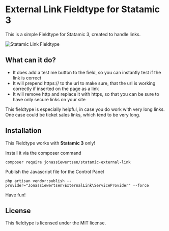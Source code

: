 # External Link Fieldtype for Statamic 3

This is a simple Fieldtype for Statamic 3, created to handle links. 

<img src="https://github.com/jonassiewertsen/Link-fieldtype/blob/master/link_fieldtype.png?raw=true" alt="Statamic Link Fieldtype">

## What can it do?

- It does add a test me button to the field, so you can instantly test if the link is correct
- It will prepend https:// to the url to make sure, that the url is working correctly if inserted on the page as a link
- It will remove http and replace it with https, so that you can be sure to have only secure links on your site

This fieldtype is especially helpful, in case you do work with very long links. One case could be ticket sales links, which tend to be very long. 

## Installation 

This Fieldtype works with **Statamic 3** only!

Install it via the composer command
```
composer require jonassiewertsen/statamic-external-link
```

Publish the Javascript file for the Control Panel
```
php artisan vendor:publish --provider="Jonassiewertsen\ExternalLink\ServiceProvider" --force
```

Have fun!

## License
This fieldtype is licensed under the MIT license.
